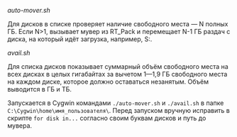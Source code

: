 *auto-mover.sh*

Для дисков в списке проверяет наличие свободного места — N полных ГБ. Если N>1, вызывает мувер из RT_Pack и перемещает N-1 ГБ раздач с диска, на который идёт загрузка, например, S:\.

*avail.sh*

Для списка дисков показывает суммарный объём свободного места на всех дисках в целых гигабайтах за вычетом 1—1,9 ГБ свободного места на каждом диске, которое должно оставаться незанятым. Объём выводится в ГБ и ТБ.

Запускается в Cygwin командами `./auto-mover.sh` и `./avail.sh` в папке `C:\Cygwin\home\имя_пользователя\`. Перед запуском вручную исправить в скрипте `for disk in...` согласно своим буквам дисков и путь до мувера.
